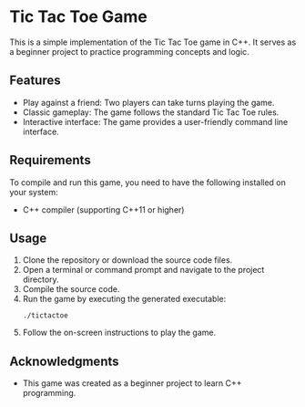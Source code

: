 # Tic Tac Toe Game

This is a simple implementation of the Tic Tac Toe game in C++. It serves as a beginner project to practice programming concepts and logic.

## Features

- Play against a friend: Two players can take turns playing the game.
- Classic gameplay: The game follows the standard Tic Tac Toe rules.
- Interactive interface: The game provides a user-friendly command line interface.

## Requirements

To compile and run this game, you need to have the following installed on your system:

- C++ compiler (supporting C++11 or higher)

## Usage

1. Clone the repository or download the source code files.
2. Open a terminal or command prompt and navigate to the project directory.
3. Compile the source code.
4. Run the game by executing the generated executable:
   ```
   ./tictactoe
   ```
5. Follow the on-screen instructions to play the game.

## Acknowledgments

- This game was created as a beginner project to learn C++ programming.
